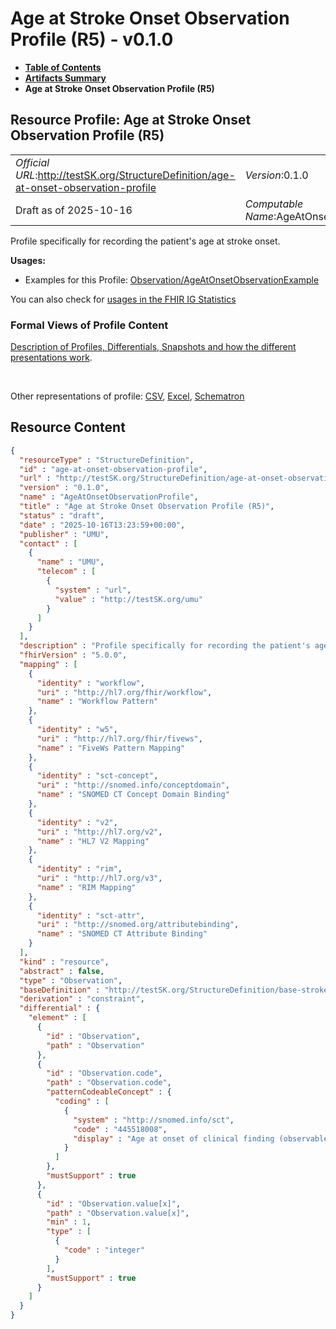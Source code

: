 # Age at Stroke Onset Observation Profile (R5) - v0.1.0

* [**Table of Contents**](toc.md)
* [**Artifacts Summary**](artifacts.md)
* **Age at Stroke Onset Observation Profile (R5)**

## Resource Profile: Age at Stroke Onset Observation Profile (R5) 

| | |
| :--- | :--- |
| *Official URL*:http://testSK.org/StructureDefinition/age-at-onset-observation-profile | *Version*:0.1.0 |
| Draft as of 2025-10-16 | *Computable Name*:AgeAtOnsetObservationProfile |

 
Profile specifically for recording the patient's age at stroke onset. 

**Usages:**

* Examples for this Profile: [Observation/AgeAtOnsetObservationExample](Observation-AgeAtOnsetObservationExample.md)

You can also check for [usages in the FHIR IG Statistics](https://packages2.fhir.org/xig/SKtestIG|current/StructureDefinition/age-at-onset-observation-profile)

### Formal Views of Profile Content

 [Description of Profiles, Differentials, Snapshots and how the different presentations work](http://build.fhir.org/ig/FHIR/ig-guidance/readingIgs.html#structure-definitions). 

 

Other representations of profile: [CSV](StructureDefinition-age-at-onset-observation-profile.csv), [Excel](StructureDefinition-age-at-onset-observation-profile.xlsx), [Schematron](StructureDefinition-age-at-onset-observation-profile.sch) 



## Resource Content

```json
{
  "resourceType" : "StructureDefinition",
  "id" : "age-at-onset-observation-profile",
  "url" : "http://testSK.org/StructureDefinition/age-at-onset-observation-profile",
  "version" : "0.1.0",
  "name" : "AgeAtOnsetObservationProfile",
  "title" : "Age at Stroke Onset Observation Profile (R5)",
  "status" : "draft",
  "date" : "2025-10-16T13:23:59+00:00",
  "publisher" : "UMU",
  "contact" : [
    {
      "name" : "UMU",
      "telecom" : [
        {
          "system" : "url",
          "value" : "http://testSK.org/umu"
        }
      ]
    }
  ],
  "description" : "Profile specifically for recording the patient's age at stroke onset.",
  "fhirVersion" : "5.0.0",
  "mapping" : [
    {
      "identity" : "workflow",
      "uri" : "http://hl7.org/fhir/workflow",
      "name" : "Workflow Pattern"
    },
    {
      "identity" : "w5",
      "uri" : "http://hl7.org/fhir/fivews",
      "name" : "FiveWs Pattern Mapping"
    },
    {
      "identity" : "sct-concept",
      "uri" : "http://snomed.info/conceptdomain",
      "name" : "SNOMED CT Concept Domain Binding"
    },
    {
      "identity" : "v2",
      "uri" : "http://hl7.org/v2",
      "name" : "HL7 V2 Mapping"
    },
    {
      "identity" : "rim",
      "uri" : "http://hl7.org/v3",
      "name" : "RIM Mapping"
    },
    {
      "identity" : "sct-attr",
      "uri" : "http://snomed.org/attributebinding",
      "name" : "SNOMED CT Attribute Binding"
    }
  ],
  "kind" : "resource",
  "abstract" : false,
  "type" : "Observation",
  "baseDefinition" : "http://testSK.org/StructureDefinition/base-stroke-observation",
  "derivation" : "constraint",
  "differential" : {
    "element" : [
      {
        "id" : "Observation",
        "path" : "Observation"
      },
      {
        "id" : "Observation.code",
        "path" : "Observation.code",
        "patternCodeableConcept" : {
          "coding" : [
            {
              "system" : "http://snomed.info/sct",
              "code" : "445518008",
              "display" : "Age at onset of clinical finding (observable entity)"
            }
          ]
        },
        "mustSupport" : true
      },
      {
        "id" : "Observation.value[x]",
        "path" : "Observation.value[x]",
        "min" : 1,
        "type" : [
          {
            "code" : "integer"
          }
        ],
        "mustSupport" : true
      }
    ]
  }
}

```
